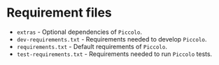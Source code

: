 # Requirement files

* `extras` - Optional dependencies of `Piccolo`.
* `dev-requirements.txt` - Requirements needed to develop `Piccolo`.
* `requirements.txt` - Default requirements of `Piccolo`.
* `test-requirements.txt` - Requirements needed to run `Piccolo` tests.

